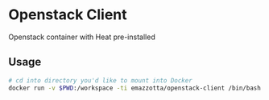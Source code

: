 # Openstack Client

Openstack container with Heat pre-installed

## Usage

```bash
# cd into directory you'd like to mount into Docker
docker run -v $PWD:/workspace -ti emazzotta/openstack-client /bin/bash
```
